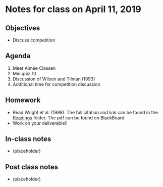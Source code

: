 # Notes for class on April 11, 2019

## Objectives
- Discuss competition

## Agenda
1. Meet Aimée Classen
2. Miniquiz 10
3. Discussion of Wilson and Tilman (1993)
4. Additional time for competition discussion

## Homework
- Read Wright et al. (1998). The full citation and link can be found in the 
[Readings](../Readings) folder. The pdf can be found on BlackBoard.
- Work on your deliverable!!

## In-class notes
- (placeholder)

## Post class notes
- (placeholder)